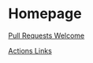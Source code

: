 # Homepage

[Pull Requests Welcome](https://github.com/pauliver/github.tips/)

[Actions Links](Actions.md)
